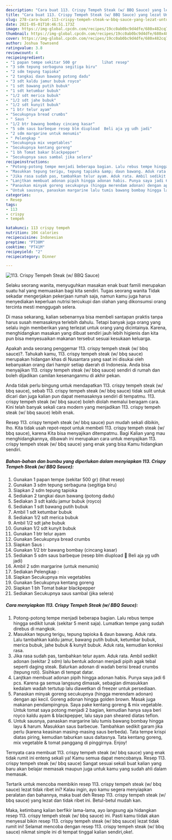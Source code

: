 ```yaml
---
description: "Cara buat 113. Crispy Tempeh Steak (w/ BBQ Sauce) yang lezat Untuk Jualan"
title: "Cara buat 113. Crispy Tempeh Steak (w/ BBQ Sauce) yang lezat Untuk Jualan"
slug: 278-cara-buat-113-crispy-tempeh-steak-w-bbq-sauce-yang-lezat-untuk-jualan
date: 2021-05-01T10:46:51.173Z
image: https://img-global.cpcdn.com/recipes/19cc0ab0bc9d4dfe/680x482cq70/113-crispy-tempeh-steak-w-bbq-sauce-foto-resep-utama.jpg
thumbnail: https://img-global.cpcdn.com/recipes/19cc0ab0bc9d4dfe/680x482cq70/113-crispy-tempeh-steak-w-bbq-sauce-foto-resep-utama.jpg
cover: https://img-global.cpcdn.com/recipes/19cc0ab0bc9d4dfe/680x482cq70/113-crispy-tempeh-steak-w-bbq-sauce-foto-resep-utama.jpg
author: Joshua Townsend
ratingvalue: 3.8
reviewcount: 4
recipeingredient:
- "1 papan tempe sekitar 500 gr           lihat resep"
- "3 sdm tepung serbaguna segitiga biru"
- "2 sdm tepung tapioka"
- "2 tangkai daun bawang potong dadu"
- "3 sdt kaldu jamur bubuk royco"
- "1 sdt bawang putih bubuk"
- "1 sdt ketumbar bubuk"
- "1/2 sdt merica bubuk"
- "1/2 sdt jahe bubuk"
- "1/2 sdt kunyit bubuk"
- "1 btr telur ayam"
- "Secukupnya bread crumbs"
- " Saus "
- "1/2 btr bawang bombay cincang kasar"
- "5 sdm saus barbeque resep blm diupload  Beli aja yg udh jadi"
- "2 sdm margarine untuk menumis"
- " Pelengkap "
- "Secukupnya mix vegetables"
- "Secukupnya kentang goreng"
- "1 bh Tomat bakar blackpepper"
- "Secukupnya saus sambal jika selera"
recipeinstructions:
- "Potong-potong tempe menjadi beberapa bagian. Lalu rebus tempe hingga sedikit lunak (sekitar 5 menit saja). Lumatkan tempe yang sudah direbus di mangkok."
- "Masukkan tepung terigu, tepung tapioka &amp; daun bawang. Aduk rata. Lalu tambahkan kaldu jamur, bawang putih bubuk, ketumbar bubuk, merica bubuk, jahe bubuk &amp; kunyit bubuk. Aduk rata, kemudian koreksi rasa."
- "Jika rasa sudah pas, tambahkan telur ayam. Aduk rata. Ambil sedikit adonan (sekitar 2 sdm) lalu bentuk adonan menjadi pipih agak tebal seperti daging steak. Balurkan adonan di wadah berisi bread crumbs (tepung roti). Sisihkan di tempat datar."
- "Lanjtkan membuat adonan pipih hingga adonan habis. Punya saya jadi 6 pcs. Karena ga semua langsung dimasak, sebagian dimasukkan kedalam wadah tertutup lalu diawetkan di freezer untuk persediaan."
- "Panaskan minyak goreng secukupnya (hingga merendam adonan) dengan api kecil. Goreng adonan hingga golden brown. Masak juga makanan pendampingnya. Saya pake kentang goreng &amp; mix vegetable. Untuk tomat saya potong menjadi 2 bagian, kemudian hanya saya beri royco kaldu ayam &amp; blackpepper, lalu saya pan sheared diatas teflon."
- "Untuk sausnya, panaskan margarine lalu tumis bawang bombay hingga layu &amp; harum. Masukkan saus barbecue. Tambahkan sedikit garam jika perlu (karena keasinan masing-masing saus berbeda). Tata tempe krispi diatas piring, kemudian taburkan saus daitasnya. Tata kentang goreng, mix vegetable &amp; tomat panggang di pinggirnya. Enjoy!"
categories:
- Resep
tags:
- 113
- crispy
- tempeh

katakunci: 113 crispy tempeh 
nutrition: 104 calories
recipecuisine: Indonesian
preptime: "PT30M"
cooktime: "PT41M"
recipeyield: "2"
recipecategory: Dinner

---
```



![113. Crispy Tempeh Steak (w/ BBQ Sauce)](https://img-global.cpcdn.com/recipes/19cc0ab0bc9d4dfe/680x482cq70/113-crispy-tempeh-steak-w-bbq-sauce-foto-resep-utama.jpg)

Selaku seorang wanita, menyuguhkan masakan enak buat famili merupakan suatu hal yang memuaskan bagi kita sendiri. Tugas seorang  wanita Tidak sekadar mengerjakan pekerjaan rumah saja, namun kamu juga harus menyediakan keperluan nutrisi tercukupi dan olahan yang dikonsumsi orang tercinta mesti menggugah selera.

Di masa  sekarang, kalian sebenarnya bisa membeli santapan praktis tanpa harus susah memasaknya terlebih dahulu. Tetapi banyak juga orang yang selalu ingin memberikan yang terlezat untuk orang yang dicintainya. Karena, menghidangkan masakan yang dibuat sendiri jauh lebih higienis dan kita pun bisa menyesuaikan makanan tersebut sesuai kesukaan keluarga. 



Apakah anda seorang penggemar 113. crispy tempeh steak (w/ bbq sauce)?. Tahukah kamu, 113. crispy tempeh steak (w/ bbq sauce) merupakan hidangan khas di Nusantara yang saat ini disukai oleh kebanyakan orang dari hampir setiap daerah di Indonesia. Anda bisa menyajikan 113. crispy tempeh steak (w/ bbq sauce) sendiri di rumah dan boleh dijadikan camilan kesenanganmu di akhir pekan.

Anda tidak perlu bingung untuk mendapatkan 113. crispy tempeh steak (w/ bbq sauce), sebab 113. crispy tempeh steak (w/ bbq sauce) tidak sulit untuk dicari dan juga kalian pun dapat memasaknya sendiri di tempatmu. 113. crispy tempeh steak (w/ bbq sauce) boleh diolah memalui beragam cara. Kini telah banyak sekali cara modern yang menjadikan 113. crispy tempeh steak (w/ bbq sauce) lebih enak.

Resep 113. crispy tempeh steak (w/ bbq sauce) pun mudah sekali dibikin, lho. Kita tidak usah repot-repot untuk membeli 113. crispy tempeh steak (w/ bbq sauce), karena Kita bisa menyajikan ditempatmu. Bagi Kalian yang mau menghidangkannya, dibawah ini merupakan cara untuk menyajikan 113. crispy tempeh steak (w/ bbq sauce) yang enak yang bisa Kamu hidangkan sendiri.

<!--inarticleads1-->

##### Bahan-bahan dan bumbu yang diperlukan dalam menyiapkan 113. Crispy Tempeh Steak (w/ BBQ Sauce):

1. Gunakan 1 papan tempe (sekitar 500 gr)           (lihat resep)
1. Gunakan 3 sdm tepung serbaguna (segitiga biru)
1. Siapkan 2 sdm tepung tapioka
1. Sediakan 2 tangkai daun bawang (potong dadu)
1. Sediakan 3 sdt kaldu jamur bubuk (royco)
1. Sediakan 1 sdt bawang putih bubuk
1. Ambil 1 sdt ketumbar bubuk
1. Sediakan 1/2 sdt merica bubuk
1. Ambil 1/2 sdt jahe bubuk
1. Gunakan 1/2 sdt kunyit bubuk
1. Gunakan 1 btr telur ayam
1. Gunakan Secukupnya bread crumbs
1. Siapkan  Saus :
1. Gunakan 1/2 btr bawang bombay (cincang kasar)
1. Sediakan 5 sdm saus barbeque (resep blm diupload 😬 Beli aja yg udh jadi)
1. Ambil 2 sdm margarine (untuk menumis)
1. Sediakan  Pelengkap :
1. Siapkan Secukupnya mix vegetables
1. Gunakan Secukupnya kentang goreng
1. Siapkan 1 bh Tomat bakar blackpepper
1. Sediakan Secukupnya saus sambal (jika selera)




<!--inarticleads2-->

##### Cara menyiapkan 113. Crispy Tempeh Steak (w/ BBQ Sauce):

1. Potong-potong tempe menjadi beberapa bagian. Lalu rebus tempe hingga sedikit lunak (sekitar 5 menit saja). Lumatkan tempe yang sudah direbus di mangkok.
1. Masukkan tepung terigu, tepung tapioka &amp; daun bawang. Aduk rata. Lalu tambahkan kaldu jamur, bawang putih bubuk, ketumbar bubuk, merica bubuk, jahe bubuk &amp; kunyit bubuk. Aduk rata, kemudian koreksi rasa.
1. Jika rasa sudah pas, tambahkan telur ayam. Aduk rata. Ambil sedikit adonan (sekitar 2 sdm) lalu bentuk adonan menjadi pipih agak tebal seperti daging steak. Balurkan adonan di wadah berisi bread crumbs (tepung roti). Sisihkan di tempat datar.
1. Lanjtkan membuat adonan pipih hingga adonan habis. Punya saya jadi 6 pcs. Karena ga semua langsung dimasak, sebagian dimasukkan kedalam wadah tertutup lalu diawetkan di freezer untuk persediaan.
1. Panaskan minyak goreng secukupnya (hingga merendam adonan) dengan api kecil. Goreng adonan hingga golden brown. Masak juga makanan pendampingnya. Saya pake kentang goreng &amp; mix vegetable. Untuk tomat saya potong menjadi 2 bagian, kemudian hanya saya beri royco kaldu ayam &amp; blackpepper, lalu saya pan sheared diatas teflon.
1. Untuk sausnya, panaskan margarine lalu tumis bawang bombay hingga layu &amp; harum. Masukkan saus barbecue. Tambahkan sedikit garam jika perlu (karena keasinan masing-masing saus berbeda). Tata tempe krispi diatas piring, kemudian taburkan saus daitasnya. Tata kentang goreng, mix vegetable &amp; tomat panggang di pinggirnya. Enjoy!




Ternyata cara membuat 113. crispy tempeh steak (w/ bbq sauce) yang enak tidak rumit ini enteng sekali ya! Kamu semua dapat mencobanya. Resep 113. crispy tempeh steak (w/ bbq sauce) Sangat sesuai sekali buat kalian yang baru akan belajar memasak maupun juga untuk kamu yang sudah ahli dalam memasak.

Tertarik untuk mencoba membikin resep 113. crispy tempeh steak (w/ bbq sauce) lezat tidak ribet ini? Kalau ingin, ayo kamu segera menyiapkan peralatan dan bahannya, maka buat deh Resep 113. crispy tempeh steak (w/ bbq sauce) yang lezat dan tidak ribet ini. Betul-betul mudah kan. 

Maka, ketimbang kalian berfikir lama-lama, ayo langsung aja hidangkan resep 113. crispy tempeh steak (w/ bbq sauce) ini. Pasti kamu tiidak akan menyesal bikin resep 113. crispy tempeh steak (w/ bbq sauce) lezat tidak rumit ini! Selamat mencoba dengan resep 113. crispy tempeh steak (w/ bbq sauce) nikmat simple ini di tempat tinggal kalian sendiri,oke!.

